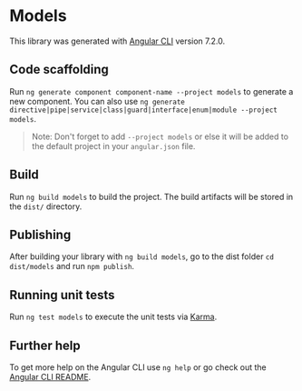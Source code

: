 # Models

This library was generated with [Angular CLI](https://github.com/angular/angular-cli) version 7.2.0.

## Code scaffolding

Run `ng generate component component-name --project models` to generate a new component. You can also use `ng generate directive|pipe|service|class|guard|interface|enum|module --project models`.

> Note: Don't forget to add `--project models` or else it will be added to the default project in your `angular.json` file.

## Build

Run `ng build models` to build the project. The build artifacts will be stored in the `dist/` directory.

## Publishing

After building your library with `ng build models`, go to the dist folder `cd dist/models` and run `npm publish`.

## Running unit tests

Run `ng test models` to execute the unit tests via [Karma](https://karma-runner.github.io).

## Further help

To get more help on the Angular CLI use `ng help` or go check out the [Angular CLI README](https://github.com/angular/angular-cli/blob/master/README.md).
